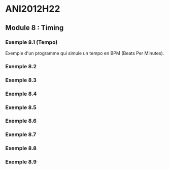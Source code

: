 # ANI2012H22

## Module 8 : Timing

### Exemple 8.1 (Tempo)

Exemple d'un programme qui simule un tempo en BPM (Beats Per Minutes).

### Exemple 8.2


### Exemple 8.3


### Exemple 8.4


### Exemple 8.5


### Exemple 8.6


### Exemple 8.7


### Exemple 8.8


### Exemple 8.9

